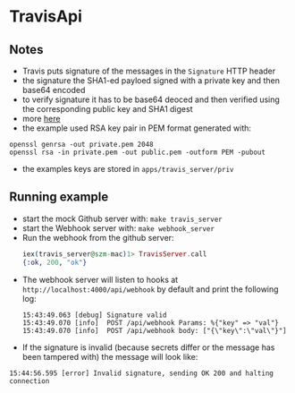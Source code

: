 # TravisApi

## Notes

* Travis puts signature of the messages in the `Signature` HTTP header
* the signature the SHA1-ed payloed signed with a private key and then base64 encoded 
* to verify signature it has to be base64 deoced and then verified using the corresponding public key and SHA1 digest
* more [here](https://docs.travis-ci.com/user/notifications/#verifying-webhook-requests)
* the example used RSA key pair in PEM format generated with:

```shell
openssl genrsa -out private.pem 2048
openssl rsa -in private.pem -out public.pem -outform PEM -pubout
```
* the examples keys are stored in `apps/travis_server/priv`

## Running example

* start the mock Github server with:
`make travis_server`
* start the Webhook server with:
`make webhook_server`
* Run the webhook from the github server:
    ```elixir
    iex(travis_server@szm-mac)1> TravisServer.call
    {:ok, 200, "ok"}
     ```
* The webhook server will listen to hooks at `http://localhost:4000/api/webhook` by default and print the following log:
    ```
    15:43:49.063 [debug] Signature valid
    15:43:49.070 [info]  POST /api/webhook Params: %{"key" => "val"}
    15:43:49.070 [info]  POST /api/webhook body: ["{\"key\":\"val\"}"]
    ```
* If the signature is invalid (because secrets differ or the message has been tampered with) the message will look like:
```
15:44:56.595 [error] Invalid signature, sending OK 200 and halting connection
```